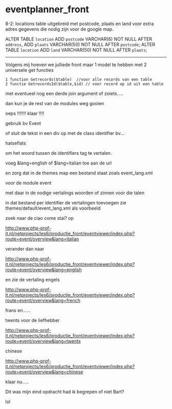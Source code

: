 # eventplanner_front

8-2: locations table uitgebreid met postcode, plaats en land voor extra adres gegevens die nodig zijn voor de google map.

ALTER TABLE `location` ADD `postcode` VARCHAR(6) NOT NULL AFTER `address`, ADD `plaats` VARCHAR(50) NOT NULL AFTER `postcode`;
ALTER TABLE `location` ADD `land` VARCHAR(50) NOT NULL AFTER `plaats`;

-----

Volgens mij hoeven we julliede front maar 1 model te hebben met 2 universele get functies
 
    1 function Getrecords($table)  //voor alle records van een table
    2 functie GetrecordsId($table,$id) // voor record op id uit een table

met eventueel nog een derde  join argument of zoiets.....

dan kun je de rest van de modules weg gooien




oeps !!!!!!! klaar !!!!

gebruik bv <td class="Trans-Event">Event</td> 

of sluit de tekst in een div op met de class identifier bv...

<div class="Trans-hutjeflut">hatseflats</div> 

om het woord tussen de identifiers tag te vertalen.

voeg &lang=english of $lang=italian toe aan de url

en zorg dat in de themes map een bestand staat zoals event_lang.xml 

voor de module event 

met daar in de nodige vertalings woorden of zinnen  voor die talen

in dat bestand per identifier de vertalingen toevoegen zie themes/default/event_lang.xml als voorbeeld

zoek naar de ciao come stai? op 

http://www.php-prof-it.nl/netprojects/les6/productie_front/eventviewer/index.php?route=event/overview&lang=italian

verander dan naar 

http://www.php-prof-it.nl/netprojects/les6/productie_front/eventviewer/index.php?route=event/overview&lang=english

en zie de vertaling engels

http://www.php-prof-it.nl/netprojects/les6/productie_front/eventviewer/index.php?route=event/overview&lang=french

frans en......

twents voor de liefhebber

http://www.php-prof-it.nl/netprojects/les6/productie_front/eventviewer/index.php?route=event/overview&lang=twents

chinese

http://www.php-prof-it.nl/netprojects/les6/productie_front/eventviewer/index.php?route=event/overview&lang=chinese

klaar nu.....

Dit was mijn eind opdracht had ik begrepen of niet Bart? 


lol





